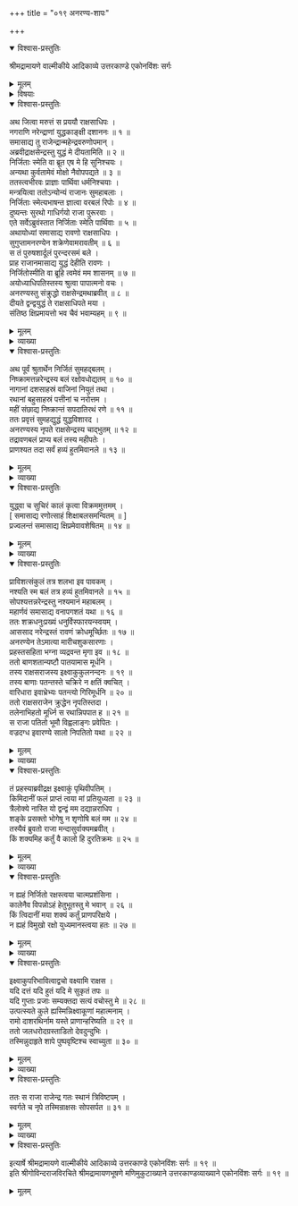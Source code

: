+++
title = "०१९ अनरण्य-शापः"

+++

<details open><summary>विश्वास-प्रस्तुतिः</summary>

श्रीमद्रामायणे वाल्मीकीये आदिकाव्ये उत्तरकाण्डे एकोनविंशः सर्गः
</details>

<details><summary>मूलम्</summary>

श्रीमद्रामायणे वाल्मीकीये आदिकाव्ये उत्तरकाण्डे एकोनविंशः सर्गः
</details>

<details><summary>विषयाः</summary>

नाना-देश-ग--राज-पराजय-पूर्वकं  
क्रमेणायोध्यां गतेन रावणेनानरण्य-नाम्न्नो राज्ञो युद्धाय समाह्वानम् ॥ १ ॥  
प्रहस्त-प्रसुख-राक्षसेन्द्र-विद्रावण-पूर्वकम्  
आत्मना सह युध्यन्तम् अनरण्यं  
निज-करतलाभिघातेन मुमूर्षुतां नीयता रावणेन  
तं प्रतीक्ष्वाक्व्-अवमानन-पूर्वकम् उपहसनम् ॥ २ ॥  
तदसहिष्णुना -ऽनरण्येन  
तं प्रति स्व-वंश्येन रामेण वध-संभव-विषयक-शापदानेन त्रि-विष्टप-गमनम् ॥ ३ ॥
</details>

<details open><summary>विश्वास-प्रस्तुतिः</summary>

अथ जित्वा मरुत्तं स प्रययौ राक्षसाधिपः ।  
नगराणि नरेन्द्राणां युद्धकाङ्क्षी दशाननः ॥ १ ॥  
समासाद्य तु राजेन्द्रान्महेन्द्रवरुणोपमान् ।  
अब्रवीद्राक्षसेन्द्रस्तु युद्धं मे दीयतामिति ॥ २ ॥  
निर्जिताः स्मेति वा ब्रूत एष मे हि सुनिश्चयः ।  
अन्यथा कुर्वतामेवं मोक्षो नैवोपपद्यते ॥ ३ ॥  
ततस्त्वभीरवः प्राज्ञाः पार्थिवा धर्मनिश्चयाः ।  
मन्त्रयित्वा ततोऽन्योन्यं राजानः सुमहाबलाः ।  
निर्जिताः स्मेत्यभाषन्त ज्ञात्वा वरबलं रिपोः ॥ ४ ॥  
दुष्यन्तः सुरथो गाधिर्गयो राजा पुरूरवाः ।  
एते सर्वेऽब्रुवंस्तात निर्जिताः स्मेति पार्थिवाः ॥ ५ ॥  
अथायोध्यां समासाद्य रावणो राक्षसाधिपः ।  
सुगुप्तामनरण्येन शक्रेणेवामरावतीम् ॥ ६ ॥  
स तं पुरुषशार्दूलं पुरन्दरसमं बले ।  
प्राह राजानमासाद्य युद्धं देहीति रावणः ।  
निर्जितोस्मीति वा ब्रूहि त्वमेवं मम शासनम् ॥ ७ ॥  
अयोध्याधिपतिस्तस्य श्रुत्वा पापात्मनो वचः ।  
अनरण्यस्तु संक्रुद्धो राक्षसेन्द्रमथाब्रवीत् ॥ ८ ॥  
दीयते द्वन्द्वयुद्धं ते राक्षसाधिपते मया ।  
संतिष्ठ क्षिप्रमायत्तो भव चैवं भवाम्यहम् ॥ ९ ॥
</details>

<details><summary>मूलम्</summary>

अथ जित्वा मरुत्तं स प्रययौ राक्षसाधिपः ।  
नगराणि नरेन्द्राणां युद्धकाङ्क्षी दशाननः ॥ १ ॥  
समासाद्य तु राजेन्द्रान्महेन्द्रवरुणोपमान् ।  
अब्रवीद्राक्षसेन्द्रस्तु युद्धं मे दीयतामिति ॥ २ ॥  
निर्जिताः स्मेति वा ब्रूत एष मे हि सुनिश्चयः ।  
अन्यथा कुर्वतामेवं मोक्षो नैवोपपद्यते ॥ ३ ॥  
ततस्त्वभीरवः प्राज्ञाः पार्थिवा धर्मनिश्चयाः ।  
मन्त्रयित्वा ततोऽन्योन्यं राजानः सुमहाबलाः ।  
निर्जिताः स्मेत्यभाषन्त ज्ञात्वा वरबलं रिपोः ॥ ४ ॥  
दुष्यन्तः सुरथो गाधिर्गयो राजा पुरूरवाः ।  
एते सर्वेऽब्रुवंस्तात निर्जिताः स्मेति पार्थिवाः ॥ ५ ॥  
अथायोध्यां समासाद्य रावणो राक्षसाधिपः ।  
सुगुप्तामनरण्येन शक्रेणेवामरावतीम् ॥ ६ ॥  
स तं पुरुषशार्दूलं पुरन्दरसमं बले ।  
प्राह राजानमासाद्य युद्धं देहीति रावणः ।  
निर्जितोस्मीति वा ब्रूहि त्वमेवं मम शासनम् ॥ ७ ॥  
अयोध्याधिपतिस्तस्य श्रुत्वा पापात्मनो वचः ।  
अनरण्यस्तु संक्रुद्धो राक्षसेन्द्रमथाब्रवीत् ॥ ८ ॥  
दीयते द्वन्द्वयुद्धं ते राक्षसाधिपते मया ।  
संतिष्ठ क्षिप्रमायत्तो भव चैवं भवाम्यहम् ॥ ९ ॥
</details>

<details><summary>व्याख्या</summary>

संतिष्ठ । एवमहं भवामीति । आयत्तो भवामीत्यर्थः ॥ ९ ॥
</details>

<details open><summary>विश्वास-प्रस्तुतिः</summary>

अथ पूर्वं श्रुतार्थेन निर्जितं सुमहद्बलम् ।  
निष्क्रामत्तन्नरेन्द्रस्य बलं रक्षोवधोद्यतम् ॥ १० ॥  
नागानां दशसाहस्रं वाजिनां नियुतं तथा ।  
रथानां बहुसाहस्रं पत्तीनां च नरोत्तम ।  
महीं संछाद्य निष्क्रान्तं सपदातिरथं रणे ॥ ११ ॥  
ततः प्रवृत्तं सुमहद्युद्धं युद्धविशारद ।  
अनरण्यस्य नृपते राक्षसेन्द्रस्य चाद्भुतम् ॥ १२ ॥  
तद्रावणबलं प्राप्य बलं तस्य महीपतेः ।  
प्राणश्यत तदा सर्वं हव्यं हुतमिवानले ॥ १३ ॥
</details>

<details><summary>मूलम्</summary>

अथ पूर्वं श्रुतार्थेन निर्जितं सुमहद्बलम् ।  
निष्क्रामत्तन्नरेन्द्रस्य बलं रक्षोवधोद्यतम् ॥ १० ॥  
नागानां दशसाहस्रं वाजिनां नियुतं तथा ।  
रथानां बहुसाहस्रं पत्तीनां च नरोत्तम ।  
महीं संछाद्य निष्क्रान्तं सपदातिरथं रणे ॥ ११ ॥  
ततः प्रवृत्तं सुमहद्युद्धं युद्धविशारद ।  
अनरण्यस्य नृपते राक्षसेन्द्रस्य चाद्भुतम् ॥ १२ ॥  
तद्रावणबलं प्राप्य बलं तस्य महीपतेः ।  
प्राणश्यत तदा सर्वं हव्यं हुतमिवानले ॥ १३ ॥
</details>

<details><summary>व्याख्या</summary>

पूर्वं रावणगमनात्पूर्वं । श्रुतार्थेन श्रुतरावणवृत्तान्तेन । तन्नरेन्द्रस्य बलं । निष्क्रामत् निरक्रामत् ॥ १०-१३ ॥
</details>

<details open><summary>विश्वास-प्रस्तुतिः</summary>

युद्ध्वा च सुचिरं कालं कृत्वा विक्रममुत्तमम् ।  
\[ समासाद्य रणोत्साहं शिक्षाबलसमन्वितम् ॥ \]  
प्रज्वलन्तं समासाद्य क्षिप्रमेवावशेषितम् ॥ १४ ॥
</details>

<details><summary>मूलम्</summary>

युद्ध्वा च सुचिरं कालं कृत्वा विक्रममुत्तमम् ।  
\[ समासाद्य रणोत्साहं शिक्षाबलसमन्वितम् ॥ \]  
प्रज्वलन्तं समासाद्य क्षिप्रमेवावशेषितम् ॥ १४ ॥
</details>

<details><summary>व्याख्या</summary>

समासाद्येति । तं रावणमासाद्य क्षिप्रमेवावशेषितं अल्पावशिष्टमभवदित्यर्थः ॥ १४ ॥
</details>

<details open><summary>विश्वास-प्रस्तुतिः</summary>

प्राविशत्संकुलं तत्र शलभा इव पावकम् ।  
नश्यति स्म बलं तत्र हव्यं हुतमिवानले ॥ १५ ॥  
सोपश्यत्तन्नरेन्द्रस्तु नश्यमानं महाबलम् ।  
महार्णवं समासाद्य वनापगशतं यथा ॥ १६ ॥  
ततः शक्रधनुःप्रख्यं धनुर्विस्फारयन्स्वयम् ।  
आससाद नरेन्द्रस्तं रावणं क्रोधमूर्च्छितः ॥ १७ ॥  
अनरण्येन तेऽमात्या मारीचशुकसारणाः ।  
प्रहस्तसहिता भग्ना व्यद्रवन्त मृगा इव ॥ १८ ॥  
ततो बाणशतान्यष्टौ पातयामास मूर्धनि ।  
तस्य राक्षसराजस्य इक्ष्वाकुकुलनन्दनः ॥ १९ ॥  
तस्य बाणाः पतन्तस्ते चक्रिरे न क्षतिं क्वचित् ।  
वारिधारा इवाभ्रेभ्यः पतन्त्यो गिरिमूर्धनि ॥ २० ॥  
ततो राक्षसराजेन क्रुद्धेन नृपतिस्तदा ।  
तलेनाभिहतो मूर्ध्नि स रथान्निपपात ह ॥ २१ ॥  
स राजा पतितो भूमौ विह्वलाङ्गः प्रवेपितः ।  
वज्रदग्ध इवारण्ये सालो निपतितो यथा ॥ २२ ॥
</details>

<details><summary>मूलम्</summary>

प्राविशत्संकुलं तत्र शलभा इव पावकम् ।  
नश्यति स्म बलं तत्र हव्यं हुतमिवानले ॥ १५ ॥  
सोपश्यत्तन्नरेन्द्रस्तु नश्यमानं महाबलम् ।  
महार्णवं समासाद्य वनापगशतं यथा ॥ १६ ॥  
ततः शक्रधनुःप्रख्यं धनुर्विस्फारयन्स्वयम् ।  
आससाद नरेन्द्रस्तं रावणं क्रोधमूर्च्छितः ॥ १७ ॥  
अनरण्येन तेऽमात्या मारीचशुकसारणाः ।  
प्रहस्तसहिता भग्ना व्यद्रवन्त मृगा इव ॥ १८ ॥  
ततो बाणशतान्यष्टौ पातयामास मूर्धनि ।  
तस्य राक्षसराजस्य इक्ष्वाकुकुलनन्दनः ॥ १९ ॥  
तस्य बाणाः पतन्तस्ते चक्रिरे न क्षतिं क्वचित् ।  
वारिधारा इवाभ्रेभ्यः पतन्त्यो गिरिमूर्धनि ॥ २० ॥  
ततो राक्षसराजेन क्रुद्धेन नृपतिस्तदा ।  
तलेनाभिहतो मूर्ध्नि स रथान्निपपात ह ॥ २१ ॥  
स राजा पतितो भूमौ विह्वलाङ्गः प्रवेपितः ।  
वज्रदग्ध इवारण्ये सालो निपतितो यथा ॥ २२ ॥
</details>

<details><summary>व्याख्या</summary>

तत्र रणे शलभाः पावकमिव संकुलं समूहनाशनं । प्राविशत् प्रापत् ॥ १५-२२ ॥
</details>

<details open><summary>विश्वास-प्रस्तुतिः</summary>

तं प्रहस्याब्रवीद्रक्ष इक्ष्वाकुं पृथिवीपतिम् ।  
किमिदानीं फलं प्राप्तं त्वया मां प्रतियुध्यता ॥ २३ ॥  
त्रैलोक्ये नास्ति यो द्वन्द्वं मम दद्यान्नराधिप ।  
शङ्के प्रसक्तो भोगेषु न शृणोषि बलं मम ॥ २४ ॥  
तस्यैवं ब्रुवतो राजा मन्दासुर्वाक्यमब्रवीत् ।  
किं शक्यमिह कर्तुं वै कालो हि दुरतिक्रमः ॥ २५ ॥
</details>

<details><summary>मूलम्</summary>

तं प्रहस्याब्रवीद्रक्ष इक्ष्वाकुं पृथिवीपतिम् ।  
किमिदानीं फलं प्राप्तं त्वया मां प्रतियुध्यता ॥ २३ ॥  
त्रैलोक्ये नास्ति यो द्वन्द्वं मम दद्यान्नराधिप ।  
शङ्के प्रसक्तो भोगेषु न शृणोषि बलं मम ॥ २४ ॥  
तस्यैवं ब्रुवतो राजा मन्दासुर्वाक्यमब्रवीत् ।  
किं शक्यमिह कर्तुं वै कालो हि दुरतिक्रमः ॥ २५ ॥
</details>

<details><summary>व्याख्या</summary>

इक्ष्वाकुं इक्ष्वाकुवंश्यं । किं फलं प्राप्तं । निर्जितोस्मीति वचनमनुक्त्वेति शेषः ॥ २३-२५ ॥
</details>

<details open><summary>विश्वास-प्रस्तुतिः</summary>

न ह्यहं निर्जितो रक्षस्त्वया चात्मप्रशंसिना ।  
कालेनैव विपन्नोऽहं हेतुभूतस्तु मे भवान् ॥ २६ ॥  
किं त्विदानीं मया शक्यं कर्तुं प्राणपरिक्षये ।  
न ह्यहं विमुखो रक्षो युध्यमानस्त्वया हतः ॥ २७ ॥
</details>

<details><summary>मूलम्</summary>

न ह्यहं निर्जितो रक्षस्त्वया चात्मप्रशंसिना ।  
कालेनैव विपन्नोऽहं हेतुभूतस्तु मे भवान् ॥ २६ ॥  
किं त्विदानीं मया शक्यं कर्तुं प्राणपरिक्षये ।  
न ह्यहं विमुखो रक्षो युध्यमानस्त्वया हतः ॥ २७ ॥
</details>

<details><summary>व्याख्या</summary>

त्वया ननिर्जित इति । अपि तु प्राप्तेनैव कालेन विपन्न इत्यर्थः ॥ २६-२७ ॥
</details>

<details open><summary>विश्वास-प्रस्तुतिः</summary>

इक्ष्वाकुपरिभावित्वाद्वचो वक्ष्यामि राक्षस ।  
यदि दत्तं यदि हुतं यदि मे सुकृतं तपः ॥  
यदि गुप्ताः प्रजाः सम्यक्तदा सत्यं वचोस्तु मे ॥ २८ ॥  
उत्पत्स्यते कुले ह्यस्मिन्निक्ष्वाकूणां महात्मनाम् ।  
रामो दाशरथिर्नाम यस्ते प्राणान्हरिष्यति ॥ २९ ॥  
ततो जलधरोदग्रस्ताडितो देवदुन्दुभिः ।  
तस्मिन्नुदाहृते शापे पुष्पवृष्टिश्च स्वाच्युता ॥ ३० ॥
</details>

<details><summary>मूलम्</summary>

इक्ष्वाकुपरिभावित्वाद्वचो वक्ष्यामि राक्षस ।  
यदि दत्तं यदि हुतं यदि मे सुकृतं तपः ॥  
यदि गुप्ताः प्रजाः सम्यक्तदा सत्यं वचोस्तु मे ॥ २८ ॥  
उत्पत्स्यते कुले ह्यस्मिन्निक्ष्वाकूणां महात्मनाम् ।  
रामो दाशरथिर्नाम यस्ते प्राणान्हरिष्यति ॥ २९ ॥  
ततो जलधरोदग्रस्ताडितो देवदुन्दुभिः ।  
तस्मिन्नुदाहृते शापे पुष्पवृष्टिश्च स्वाच्युता ॥ ३० ॥
</details>

<details><summary>व्याख्या</summary>

इक्ष्वाकुपरिभावित्वात् तत्कुलपरिभावित्वादित्यर्थः ॥ २८-३० ॥
</details>

<details open><summary>विश्वास-प्रस्तुतिः</summary>

ततः स राजा राजेन्द्र गतः स्थानं त्रिविष्टपम् ।  
स्वर्गते च नृपे तस्मिन्राक्षसः सोपसर्पत ॥ ३१ ॥
</details>

<details><summary>मूलम्</summary>

ततः स राजा राजेन्द्र गतः स्थानं त्रिविष्टपम् ।  
स्वर्गते च नृपे तस्मिन्राक्षसः सोपसर्पत ॥ ३१ ॥
</details>

<details><summary>व्याख्या</summary>

अपसर्पत अपासर्पत् । अपगतवानित्यर्थः ॥ ३१ ॥
</details>

<details open><summary>विश्वास-प्रस्तुतिः</summary>

इत्यार्षे श्रीमद्रामायणे वाल्मीकीये आदिकाव्ये उत्तरकाण्डे एकोनविंशः सर्गः ॥ १९ ॥  
इति श्रीगोविन्दराजविरचिते श्रीमद्रामायणभूषणे मणिमुकुटाख्याने उत्तरकाण्डव्याख्याने एकोनविंशः सर्गः ॥ १९ ॥
</details>

<details><summary>मूलम्</summary>

इत्यार्षे श्रीमद्रामायणे वाल्मीकीये आदिकाव्ये उत्तरकाण्डे एकोनविंशः सर्गः ॥ १९ ॥  
इति श्रीगोविन्दराजविरचिते श्रीमद्रामायणभूषणे मणिमुकुटाख्याने उत्तरकाण्डव्याख्याने एकोनविंशः सर्गः ॥ १९ ॥
</details>

